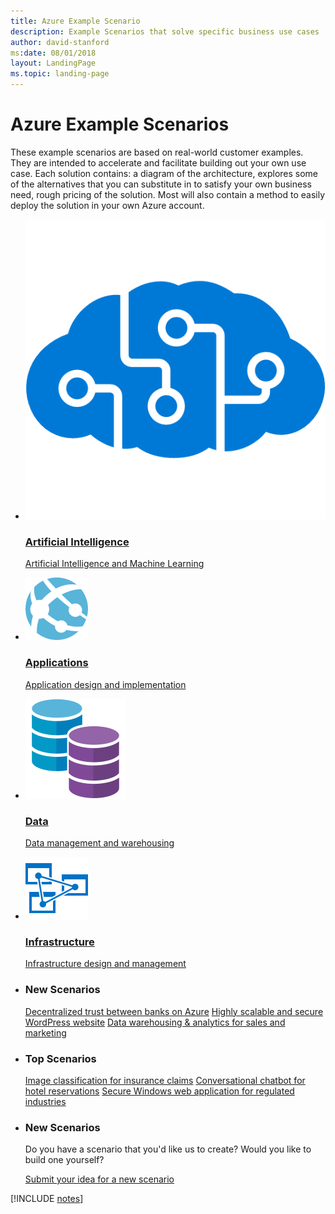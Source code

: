 ```yaml
---
title: Azure Example Scenario
description: Example Scenarios that solve specific business use cases
author: david-stanford
ms:date: 08/01/2018
layout: LandingPage
ms.topic: landing-page
---
```

# Azure Example Scenarios

These example scenarios are based on real-world customer examples. They are intended to accelerate and facilitate building out your own use case. Each solution contains: a diagram of the architecture, explores some of the alternatives that you can substitute in to satisfy your own business need, rough pricing of the solution.  Most will also contain a method to easily deploy the solution in your own Azure account.

<ul class="cardsY panelContent featuredContent">
    <li>
        <a href="#ai-scenarios" data-linktype="relative-path">
            <div class="cardSize">
                <div class="cardPadding">
                    <div class="card">
                        <div class="cardImageOuter">
                            <div class="cardImage">
                                <img data-hoverimage="../_images/icons/cognitive.png" src="../_images/icons/cognitive.png" alt="" data-linktype="external">
                            </div>
                        </div>
                        <div class="cardText">
                            <h3 class="x-hidden-focus">Artificial Intelligence</h3>
                            <p>Artificial Intelligence and Machine Learning</p>
                        </div>
                    </div>
                </div>
            </div>
        </a>
    </li>
    <li>
        <a href="#application-scenarios" data-linktype="relative-path">
            <div class="cardSize">
                <div class="cardPadding">
                    <div class="card">
                        <div class="cardImageOuter">
                            <div class="cardImage">
                                <img data-hoverimage="../_images/icons/app-service.svg" src="../_images/icons/app-service.svg" alt="" data-linktype="external">
                            </div>
                        </div>
                        <div class="cardText">
                            <h3 class="x-hidden-focus">Applications</h3>
                            <p>Application design and implementation</p>
                        </div>
                    </div>
                </div>
            </div>
        </a>
    </li>
    <li>
        <a href="#data-scenarios" data-linktype="relative-path">
            <div class="cardSize">
                <div class="cardPadding">
                    <div class="card">
                        <div class="cardImageOuter">
                            <div class="cardImage">
                                <img data-hoverimage="../_images/icons/data-guide.svg" src="../_images/icons/data-guide.svg" alt="" data-linktype="external">
                            </div>
                        </div>
                        <div class="cardText">
                            <h3 class="x-hidden-focus">Data</h3>
                            <p>Data management and warehousing</p>
                        </div>
                    </div>
                </div>
            </div>
        </a>
    </li>
    <li>
        <a href="#infrastructure-scenarios" data-linktype="relative-path">
            <div class="cardSize">
                <div class="cardPadding">
                    <div class="card">
                        <div class="cardImageOuter">
                            <div class="cardImage">
                                <img data-hoverimage="../_images/icons/azure-analysis-service.svg" src="../_images/icons/azure-analysis-service.svg" alt="" data-linktype="external">
                            </div>
                        </div>
                        <div class="cardText">
                            <h3 class="x-hidden-focus">Infrastructure</h3>
                            <p>Infrastructure design and management</p>
                        </div>
                    </div>
                </div>
            </div>
        </a>
    </li>
</ul>

<ul class="panelContent cardsL">
    <li>
        <div class="cardSize">
            <div class="cardPadding">
                <div class="card">
                    <div class="cardText">
                        <h3>New Scenarios</h3>
                        <a class="barLink" href="/azure/architecture/example-scenario/apps/ecommerce-search" data-linktype="absolute-path">Decentralized trust between banks on Azure</a>
                        <a class="barLink" href="/azure/architecture/example-scenario/infrastructure/wordpress" data-linktype="absolute-path">Highly scalable and secure WordPress website</a>
                        <a class="barLink" href="/azure/architecture/example-scenario/data/data-warehouse" data-linktype="absolute-path">Data warehousing & analytics for sales and marketing</a>
                    </div>
                </div>
            </div>
        </div>
    </li>
    <li>
        <div class="cardSize">
            <div class="cardPadding">
                <div class="card">
                    <div class="cardText">
                        <h3>Top Scenarios</h3>
                        <a class="barLink" href="/azure/architecture/example-scenario/ai/intelligent-apps-image-processing" data-linktype="absolute-path">Image classification for insurance claims</a>
                        <a class="barLink" href="/azure/architecture/example-scenario/apps/commerce-chatbot" data-linktype="absolute-path">Conversational chatbot for hotel reservations</a>
                        <a class="barLink" href="/azure/architecture/example-scenario/infrastructure/regulated-multitier-app" data-linktype="absolute-path">Secure Windows web application for regulated industries</a>
                    </div>
                </div>
            </div>
        </div>
    </li>
    <li>
        <div class="cardSize">
            <div class="cardPadding">
                <div class="card">
                    <div class="cardText">
                        <h3>New Scenarios</h3>
                        <p>Do you have a scenario that you'd like us to create?  Would you like to build one yourself?</p>
                        <a class="barLink" href="https://forms.office.com/Pages/ResponsePage.aspx?id=v4j5cvGGr0GRqy180BHbRy0ZnoKOXdVBqaBz653YPElUNjlNMEpPMDNSSU1aWEIxMFNFNlY2T0E3NC4u" data-linktype="absolute-path">Submit your idea for a new scenario</a>
                    </div>
                </div>
            </div>
        </div>
    </li>
</ul>

[!INCLUDE [notes](./articles.md)]